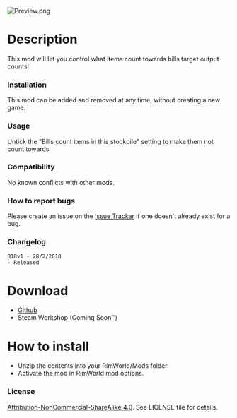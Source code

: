 ![Preview.png](https://i.imgur.com/JIDjoK3.png)

# Description
This mod will let you control what items count towards bills target output counts!

### Installation
This mod can be added and removed at any time, without creating a new game.

### Usage
Untick the "Bills count items in this stockpile" setting to make them not count towards 

### Compatibility
No known conflicts with other mods.

### How to report bugs
Please create an issue on the [Issue Tracker](https://github.com/L0laapk3/RimWorld_ExemptedStockpiles/issues) if one doesn't already exist for a bug.

### Changelog
```
B18v1 - 28/2/2018
- Released
```

# Download
- [Github](https://github.com/L0laapk3/RimWorld_ExemptedStockpiles/releases)
- Steam Workshop (Coming Soon™)

# How to install
- Unzip the contents into your RimWorld/Mods folder.
- Activate the mod in RimWorld mod options.

### License
[Attribution-NonCommercial-ShareAlike 4.0](https://creativecommons.org/licenses/by-nc-sa/4.0/). See LICENSE file for details.
